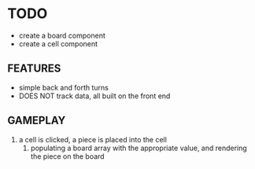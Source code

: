 # TODO
- create a board component
- create a cell component

## FEATURES
- simple back and forth turns
- DOES NOT track data, all built on the front end

## GAMEPLAY
1. a cell is clicked, a piece is placed into the cell
   1. populating a board array with the appropriate value, and rendering the piece on the board